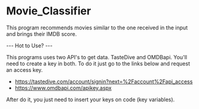 # Movie_Classifier
This program recommends movies similar to the one received in the input and brings their IMDB score.

--- Hot to Use? ---

This programs uses two API's to get data. TasteDive and OMDBapi. You'll need to create a key in both. To do it just go to the links below and request an access key.

- https://tastedive.com/account/signin?next=%2Faccount%2Fapi_access
- https://www.omdbapi.com/apikey.aspx

After do it, you just need to insert your keys on code (key variables).

